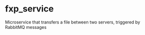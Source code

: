 # fxp_service
Microservice that transfers a file between two servers, triggered by RabbitMQ messages
